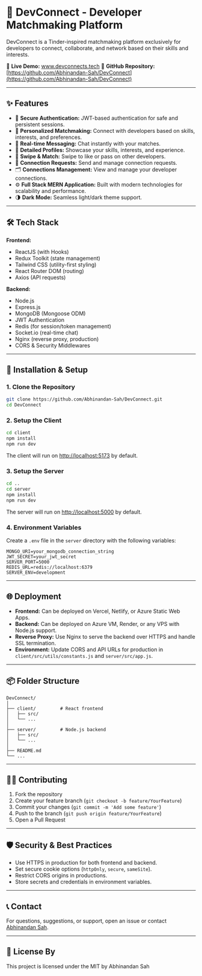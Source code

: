 # 🚀 DevConnect - Developer Matchmaking Platform

DevConnect is a Tinder-inspired matchmaking platform exclusively for developers to connect, collaborate, and network based on their skills and interests.

🔗 **Live Demo:** www.devconnects.tech 
📂 **GitHub Repository:** [https://github.com/Abhinandan-Sah/DevConnect](https://github.com/Abhinandan-Sah/DevConnect)

---

## ✨ Features

- 🔐 **Secure Authentication:** JWT-based authentication for safe and persistent sessions.
- 🎯 **Personalized Matchmaking:** Connect with developers based on skills, interests, and preferences.
- 💬 **Real-time Messaging:** Chat instantly with your matches.
- 📄 **Detailed Profiles:** Showcase your skills, interests, and experience.
- 🔄 **Swipe & Match:** Swipe to like or pass on other developers.
- 📨 **Connection Requests:** Send and manage connection requests.
- 🗂️ **Connections Management:** View and manage your developer connections.
- ⚙️ **Full Stack MERN Application:** Built with modern technologies for scalability and performance.
- 🌗 **Dark Mode:** Seamless light/dark theme support.

---

## 🛠️ Tech Stack

**Frontend:**
- ReactJS (with Hooks)
- Redux Toolkit (state management)
- Tailwind CSS (utility-first styling)
- React Router DOM (routing)
- Axios (API requests)

**Backend:**
- Node.js
- Express.js
- MongoDB (Mongoose ODM)
- JWT Authentication
- Redis (for session/token management)
- Socket.io (real-time chat)
- Nginx (reverse proxy, production)
- CORS & Security Middlewares

---

## 🚧 Installation & Setup

### 1. Clone the Repository

```bash
git clone https://github.com/Abhinandan-Sah/DevConnect.git
cd DevConnect
```

### 2. Setup the Client

```bash
cd client
npm install
npm run dev
```
The client will run on [http://localhost:5173](http://localhost:5173) by default.

### 3. Setup the Server

```bash
cd ..
cd server
npm install
npm run dev
```
The server will run on [http://localhost:5000](http://localhost:5000) by default.

### 4. Environment Variables

Create a `.env` file in the `server` directory with the following variables:

```env
MONGO_URI=your_mongodb_connection_string
JWT_SECRET=your_jwt_secret
SERVER_PORT=5000
REDIS_URL=redis://localhost:6379
SERVER_ENV=development
```

---

## 🌐 Deployment

- **Frontend:** Can be deployed on Vercel, Netlify, or Azure Static Web Apps.
- **Backend:** Can be deployed on Azure VM, Render, or any VPS with Node.js support.
- **Reverse Proxy:** Use Nginx to serve the backend over HTTPS and handle SSL termination.
- **Environment:** Update CORS and API URLs for production in `client/src/utils/constants.js` and `server/src/app.js`.

---

## 📦 Folder Structure

```
DevConnect/
│
├── client/         # React frontend
│   ├── src/
│   └── ...
│
├── server/         # Node.js backend
│   ├── src/
│   └── ...
│
├── README.md
└── ...
```

---

## 🧑‍💻 Contributing

1. Fork the repository
2. Create your feature branch (`git checkout -b feature/YourFeature`)
3. Commit your changes (`git commit -m 'Add some feature'`)
4. Push to the branch (`git push origin feature/YourFeature`)
5. Open a Pull Request

---

## 🛡️ Security & Best Practices

- Use HTTPS in production for both frontend and backend.
- Set secure cookie options (`httpOnly`, `secure`, `sameSite`).
- Restrict CORS origins in productions.
- Store secrets and credentials in environment variables.

---

## 📞 Contact

For questions, suggestions, or support, open an issue or contact [Abhinandan Sah](https://github.com/Abhinandan-Sah).

---

## 📃 License By 

This project is licensed under the MIT by Abhinandan Sah